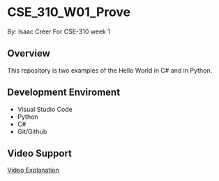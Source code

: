 # CSE_310_W01_Prove

By: Isaac Creer
For CSE-310 week 1

## Overview
This repository is two examples of the Hello World in C# and in Python.
## Development Enviroment
- Visual Studio Code
- Python
- C#
- Git/Github
## Video Support
[Video Explanation](https://youtu.be/H_0SbEceolA)
